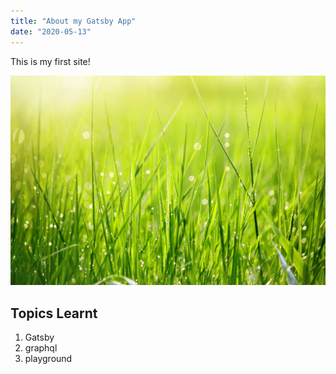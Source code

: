 ```yaml
---
title: "About my Gatsby App"
date: "2020-05-13"
---
```


This is my first site!

![Grass](./grass.jpg)

## Topics Learnt
1. Gatsby
2. graphql
3. playground
